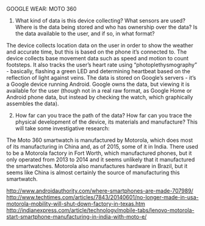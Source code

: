 GOOGLE WEAR: MOTO 360

1) What kind of data is this device collecting? What sensors are used? Where is the data being stored and who has ownership over the data? Is the data available to the user, and if so, in what format? 

The device collects location data on the user in order to show the weather and accurate time, but this is based on the phone it’s connected to. The device collects base movement data such as speed and motion to count footsteps. It also tracks the user’s heart rate using “photoplethysmography” - basically, flashing a green LED and determining heartbeat based on the reflection of light against veins.
The data is stored on Google’s servers - it’s a Google device running Android. Google owns the data, but viewing it is available for the user (though not in a real raw format, as Google Home or Android phone data, but instead by checking the watch, which graphically assembles the data).

2) How far can you trace the path of the data? How far can you trace the physical development of the device, its materials and manufacture? This will take some investigative research:

The Moto 360 smartwatch is manufactured by Motorola, which does most of its manufacturing in China and, as of 2015, some of it in India. There used to be a Motorola factory in Fort Worth, which manufactured phones, but it only operated from 2013 to 2014 and it seems unlikely that it manufactured the smartwatches. Motorola also manufactures hardware in Brazil, but it seems like China is almost certainly the source of manufacturing this smartwatch.

http://www.androidauthority.com/where-smartphones-are-made-707989/ 
http://www.techtimes.com/articles/7843/20140601/no-longer-made-in-usa-motorola-mobility-will-shut-down-factory-in-texas.htm
http://indianexpress.com/article/technology/mobile-tabs/lenovo-motorola-start-smartphone-manufacturing-in-india-with-moto-e/
